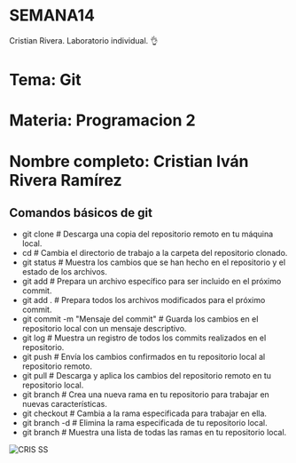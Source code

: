 # SEMANA14
Cristian Rivera. Laboratorio individual. 👌


# Tema: Git
# Materia: Programacion 2
# Nombre completo: Cristian Iván Rivera Ramírez

## Comandos básicos de git
+ git clone <URL-del-repositorio>  # Descarga una copia del repositorio remoto en tu máquina local.
+ cd <nombre-del-repositorio>  # Cambia el directorio de trabajo a la carpeta del repositorio clonado.
+ git status  # Muestra los cambios que se han hecho en el repositorio y el estado de los archivos.
+ git add <nombre-del-archivo>  # Prepara un archivo específico para ser incluido en el próximo commit.
+ git add .  # Prepara todos los archivos modificados para el próximo commit.
+ git commit -m "Mensaje del commit"  # Guarda los cambios en el repositorio local con un mensaje descriptivo.
+ git log  # Muestra un registro de todos los commits realizados en el repositorio.
+ git push  # Envía los cambios confirmados en tu repositorio local al repositorio remoto.
+ git pull  # Descarga y aplica los cambios del repositorio remoto en tu repositorio local.
+ git branch <nombre-de-la-rama>  # Crea una nueva rama en tu repositorio para trabajar en nuevas características.
+ git checkout <nombre-de-la-rama>  # Cambia a la rama especificada para trabajar en ella.
+ git branch -d <nombre-de-la-rama>  # Elimina la rama especificada de tu repositorio local.
+ git branch  # Muestra una lista de todas las ramas en tu repositorio local.

![CRIS SS](https://github.com/user-attachments/assets/8b4f2ae5-10e6-46c0-a2b8-21e0ef16a1eb)

